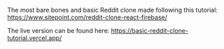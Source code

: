 The most bare bones and basic Reddit clone made following this tutorial: https://www.sitepoint.com/reddit-clone-react-firebase/

The live version can be found here: https://basic-reddit-clone-tutorial.vercel.app/